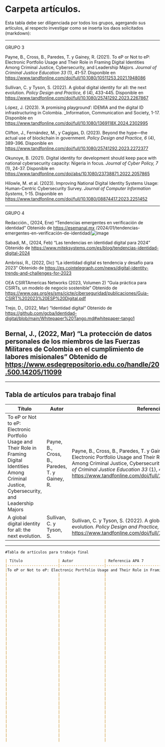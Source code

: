 # Carpeta artículos.


Esta tabla debe ser diligenciada por todos los grupos, agergando sus artículos, al respecto investigar como se inserta los daos solicitados (markdown):

____________________________________________________________________________________________________________________________________
GRUPO 3

Payne, B., Cross, B., Paredes, T. y Gainey, R. (2021). To eP or Not to eP: Electronic Portfolio Usage and Their Role in Framing Digital Identities Among Criminal Justice, Cybersecurity, and Leadership Majors. _Journal of Criminal Justice Education 33_ (1), 41-57. Disponible en https://www.tandfonline.com/doi/full/10.1080/10511253.2021.1948086

Sullivan, C. y Tyson, S. (2022). A global digital identity for all: the next evolution. _Policy Design and Practice, 6_ (4), 433-445. Disponible en https://www.tandfonline.com/doi/full/10.1080/25741292.2023.2267867

López, J. (2023). ‘A promising playground’: IDEMIA and the digital ID infrastructuring in Colombia. _Information, Communication and Society,  1-17. Disponible en https://www.tandfonline.com/doi/full/10.1080/1369118X.2024.2302995

Clifton, J., Fernández, M., y Cagigas, D. (2023). Beyond the hype—the actual use of blockchain in government. _Policy Design and Practice, 6_ (4), 389-396. Disponible en https://www.tandfonline.com/doi/full/10.1080/25741292.2023.2272377

Okunoye, B. (2021). Digital identity for development should keep pace with national cybersecurity capacity: Nigeria in focus. _Journal of Cyber Policy, 7_ (1), 24-37. Disponible en https://www.tandfonline.com/doi/abs/10.1080/23738871.2022.2057865

Hilowle, M. et al. (2023). Improving National Digital Identity Systems Usage: Human-Centric Cybersecurity Survey. _Journal of Computer Information Systems_, 1-15. Disponible en https://www.tandfonline.com/doi/full/10.1080/08874417.2023.2251452 
______________________________________________________________________________________________________________________________________
GRUPO 4

Redacción., (2024, Ene) “Tendencias emergentes en verificación de identidad” Obtenido de https://esemanal.mx /2024/01/tendencias-emergentes-en-verificación-de-identidad/![image](https://github.com/user-attachments/assets/a41ff6ba-ae66-45e0-b98b-7c596da671b6)

Sabadi, M., (2024, Feb) “Las tendencias en identidad digital para 2024” Obtenido de https://www.miteksystems.com/es/blog/tendencias-identidad-digital-2024

Ambrissi, R., (2022, Dic) “La identidad digital es tendencia y desafío para 2023” Obtenido de https://es.cointelegraph.com/news/digital-identity-trends-and-challenges-for-2023

OEA CSIRTAmericas Networks (2023, Volumen 2) “Guía práctica para CSIRTs, un modelo de negocio sostenible” Obtenido de https://www.oas.org/es/sms/cicte/ciberseguridad/publicaciones/Guia-CSIRT%202023%20ESP%20Digital.pdf

Trejo, D., (2022, Mar) “Identidad digital” Obtenido de https://github.com/gcba/Identidad-digital/blob/main/Whitepaper%20Tango.md#whitepaper-tango1

Bernal, J., (2022, Mar) “La protección de datos personales de los miembros de las Fuerzas Militares de Colombia en el cumplimiento de labores misionales” Obtenido de https://www.esdegrepositorio.edu.co/handle/20.500.14205/11099
-----------------------------------------------------------------------------------------------------------------------------------




__________________________________________________________________________________________________________________________________________
## Tabla de artículos para trabajo final

| Título                                 | Autor                   | Referencia APA 7                                  | URL                  | Grupo  |
|----------------------------------------|-------------------------|---------------------------------------------------|----------------------|--------|
| To eP or Not to eP: Electronic Portfolio Usage and Their Role in Framing Digital Identities Among Criminal Justice, Cybersecurity, and Leadership Majors| Payne, B., Cross, B., Paredes, T. y Gainey, R.| Payne, B., Cross, B., Paredes, T. y Gainey, R. (2021). To eP or Not to eP: Electronic Portfolio Usage and Their Role in Framing Digital Identities Among Criminal Justice, Cybersecurity, and Leadership Majors. _Journal of Criminal Justice Education 33_ (1), 41-57. Disponible en https://www.tandfonline.com/doi/full/10.1080/10511253.2021.1948086| https://www.tandfonline.com/doi/full/10.1080/10511253.2021.1948086| 3|
| A global digital identity for all: the next evolution.| Sullivan, C. y Tyson, S.| Sullivan, C. y Tyson, S. (2022). A global digital identity for all: the next evolution. _Policy Design and Practice, 6_ (4), 433-445. Disponible en https://www.tandfonline.com/doi/full/10.1080/25741292.2023.2267867| [https://www.tandfonline.com/doi/full/10.1080/10511253.2021.1948086](https://www.tandfonline.com/doi/full/10.1080/25741292.2023.2267867)| 3|
__________________________________________________________________________________________________________________________________________


```markdown
#Tabla de artículos para trabajo final

| Título                | Autor              | Referencia APA 7                                  | URL                  | Grupo  |
|-----------------------|--------------------|---------------------------------------------------|----------------------|--------|
|To eP or Not to eP: Electronic Portfolio Usage and Their Role in Framing Digital Identities Among Criminal Justice, Cybersecurity, and Leadership Majors|Payne, B., Cross, B., Paredes, T. y Gainey, R.|Payne, B., Cross, B., Paredes, T. y Gainey, R. (2021). To eP or Not to eP: Electronic Portfolio Usage and Their Role in Framing Digital Identities Among Criminal Justice, Cybersecurity, and Leadership Majors. _Journal of Criminal Justice Education 33_ (1), 41-57. Disponible en https://www.tandfonline.com/doi/full/10.1080/10511253.2021.1948086|https://www.tandfonline.com/doi/full/10.1080/10511253.2021.1948086|3|
|                       |                    |                                                   |                      |        |
|                       |                    |                                                   |                      |        |
|                       |                    |                                                   |                      |        |
|                       |                    |                                                   |                      |        |
|                       |                    |                                                   |                      |        |
|                       |                    |                                                   |                      |        |
|                       |                    |                                                   |                      |        |
|                       |                    |                                                   |                      |        |
|                       |                    |                                                   |                      |        |
|                       |                    |                                                   |                      |        |
|                       |                    |                                                   |                      |        |
|                       |                    |                                                   |                      |        |
|                       |                    |                                                   |                      |        |
|                       |                    |                                                   |                      |        |
|                       |                    |                                                   |                      |        |
|                       |                    |                                                   |                      |        |
|                       |                    |                                                   |                      |        |
|                       |                    |                                                   |                      |        |
|                       |                    |                                                   |                      |        |
|                       |                    |                                                   |                      |        |
|                       |                    |                                                   |                      |        |
|                       |                    |                                                   |                      |        |
|                       |                    |                                                   |                      |        |
|                       |                    |                                                   |                      |        |
|                       |                    |                                                   |                      |        |
|                       |                    |                                                   |                      |        |
|                       |                    |                                                   |                      |        |
|                       |                    |                                                   |                      |        |
|                       |                    |                                                   |                      |        |
|                       |                    |                                                   |                      |        |
|                       |                    |                                                   |                      |        |
|                       |                    |                                                   |                      |        |
|                       |                    |                                                   |                      |        |
|                       |                    |                                                   |                      |        |
|                       |                    |                                                   |                      |        |
|                       |                    |                                                   |                      |        |
|                       |                    |                                                   |                      |        |
```
